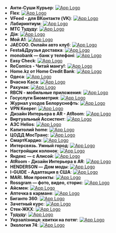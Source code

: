 - **Анти-Суши Курьер**: [![App Logo](https://is1-ssl.mzstatic.com/image/thumb/Purple126/v4/25/fe/f5/25fef587-9525-8f0b-69ca-57bdd514531c/AppIcon-0-0-1x_U007emarketing-0-0-0-7-0-0-sRGB-0-0-0-GLES2_U002c0-512MB-85-220-0-0.png/200x200bb-8.png)](https://testflight.apple.com/join/KZneQYro)
- **Fleх**: [![App Logo](https://is1-ssl.mzstatic.com/image/thumb/Purple116/v4/61/7f/3f/617f3f00-7bf0-1f36-e9ae-5af622594503/AppIcon-0-0-1x_U007emarketing-0-7-0-85-220.png/200x200bb-8.png)](https://testflight.apple.com/join/2g7cQfvC)
- **VFeed - для ВКонтакте (VK)**: [![App Logo](https://is1-ssl.mzstatic.com/image/thumb/Purple122/v4/42/74/b2/4274b2a8-2607-8832-e7a0-c1bf59a1d48e/AppIcon-1x_U007emarketing-0-7-0-85-220-0.png/200x200bb-8.png)](https://testflight.apple.com/join/ZdC5U0fR)
- **Лабиринтиум**: [![App Logo](https://is1-ssl.mzstatic.com/image/thumb/Purple211/v4/e5/5c/0f/e55c0fdd-63ce-8f3b-4653-6546173d548a/AppIcon-1x_U007emarketing-0-7-0-85-220.png/200x200bb-8.png)](https://testflight.apple.com/join/jeuDRpyi)
- **МТС Тудуду**: [![App Logo](https://is1-ssl.mzstatic.com/image/thumb/Purple221/v4/cb/17/91/cb1791cd-417e-f9dc-4a80-d72bd0053856/AppIcon-0-0-1x_U007ephone-0-85-220.png/200x200bb-80.png)](https://testflight.apple.com/join/8OHnJICC)
- **Дія**: [![App Logo](https://is1-ssl.mzstatic.com/image/thumb/Purple211/v4/c7/1c/ec/c71cecf3-6edb-8b8a-d2bb-4f384913f8b6/AppIcon-0-0-1x_U007emarketing-0-0-0-7-0-0-sRGB-0-0-0-GLES2_U002c0-512MB-85-220-0-0.png/200x200bb-8.png)](https://testflight.apple.com/join/2N4Y93wT)
- **Мой A1**: [![App Logo](https://is1-ssl.mzstatic.com/image/thumb/Purple112/v4/4d/b0/8a/4db08a55-2290-f921-fa13-9dada6332fb8/AppIcon-0-0-1x_U007emarketing-0-8-0-85-220.png/200x200bb-8.png)](https://testflight.apple.com/join/pcOImztr)
- **JAECOO. Онлайн авто клуб**: [![App Logo](https://is1-ssl.mzstatic.com/image/thumb/Purple126/v4/74/af/a9/74afa9cb-476d-e4a8-fe57-30ecd7cabdba/AppIcon-0-0-1x_U007emarketing-0-0-0-7-0-0-sRGB-0-0-0-GLES2_U002c0-512MB-85-220-0-0.png/200x200bb-8.png)](https://testflight.apple.com/join/2VzCnlS8)
- **Festa&Друзья доставка**: [![App Logo](https://is1-ssl.mzstatic.com/image/thumb/Purple211/v4/33/ca/d6/33cad6ac-9a42-51ab-33f5-45e07af4321d/AppIcon-0-0-1x_U007emarketing-0-7-0-0-85-220.png/200x200bb-80.png)](https://testflight.apple.com/join/m56cApyO)
- **monobank — банк у телефоні**: [![App Logo](https://is1-ssl.mzstatic.com/image/thumb/Purple221/v4/ab/a7/55/aba755f1-1e6d-9341-93c2-5f9658a55197/AppIcon-0-0-1x_U007ephone-0-0-85-220.png/200x200bb-8.png)](https://testflight.apple.com/join/iItGnzuZ)
- **Еasy Check**: [![App Logo](https://is1-ssl.mzstatic.com/image/thumb/Purple122/v4/bb/31/15/bb3115f8-c640-4017-763f-acee9e1f631c/AppIcon-0-0-1x_U007emarketing-0-7-0-0-85-220.png/200x200bb-8.png)](https://testflight.apple.com/join/2X1Iza3s)
- **ReComics - Читай мангу!**: [![App Logo](https://is1-ssl.mzstatic.com/image/thumb/Purple211/v4/e6/57/29/e657294a-c812-8095-031d-c8805071b19f/AppIcon-0-0-1x_U007ephone-0-85-220.png/200x200bb-80.png)](https://testflight.apple.com/join/vIv3Bc8h)
- **Home.kz от Home Credit Bank**: [![App Logo](https://is1-ssl.mzstatic.com/image/thumb/Purple211/v4/17/bc/b0/17bcb042-b984-3f23-041f-1dd839cc27d3/AppIcon-prod-0-0-1x_U007emarketing-0-10-0-0-85-220.png/200x200bb-80.png)](https://testflight.apple.com/join/JbPpqiG7)
- **Одеса**: [![App Logo](https://is1-ssl.mzstatic.com/image/thumb/Purple221/v4/23/e8/85/23e88561-f3a7-8244-5f6b-bafa1b72128d/AppIcon-0-0-1x_U007emarketing-0-0-0-3-0-0-sRGB-0-0-0-GLES2_U002c0-512MB-85-220-0-0.png/200x200bb-80.png)](https://testflight.apple.com/join/0H1dN5ix)
- **Вчасно Каса**: [![App Logo](https://is1-ssl.mzstatic.com/image/thumb/Purple112/v4/7a/3a/7e/7a3a7e95-0fa5-e819-36ec-0753d6808e5a/AppIcon-0-0-1x_U007emarketing-0-7-0-0-85-220.png/200x200bb-8.png)](https://testflight.apple.com/join/HHDoAoAN)
- **Рахунак**: [![App Logo](https://is1-ssl.mzstatic.com/image/thumb/Purple221/v4/34/77/89/34778972-3a59-ca7f-9918-9eb07d8bcff3/AppIcon-1x_U007emarketing-0-7-0-85-220.png/200x200bb-8.png)](https://testflight.apple.com/join/a7tvkn15)
- **RBCN - мобильные приложения**: [![App Logo](https://is1-ssl.mzstatic.com/image/thumb/Purple112/v4/f1/94/f5/f194f551-4608-f726-2464-6e72d9e953aa/AppIcon-0-0-1x_U007emarketing-0-0-0-7-0-0-P3-0-0-0-GLES2_U002c0-512MB-85-220-0-0.png/200x200bb-8.png)](https://testflight.apple.com/join/iD4QcyCF)
- **Госуслуги Биометрия**: [![App Logo](https://is1-ssl.mzstatic.com/image/thumb/Purple122/v4/f1/be/bb/f1bebb0c-146c-b82f-d9b5-39a59cdeaf96/AppIcon-1x_U007emarketing-0-7-0-85-220.png/200x200bb-8.png)](https://testflight.apple.com/join/JWl6LLSY)
- **Журнал уходов Белоруснефть**: [![App Logo](https://is1-ssl.mzstatic.com/image/thumb/Purple211/v4/aa/86/5c/aa865c03-4916-3fcb-6694-1d426fc0af9a/appicon-0-0-1x_U007emarketing-0-7-0-85-220.png/200x200bb-8.png)](https://testflight.apple.com/join/IrwmspiX)
- **VPN Keepеr**: [![App Logo](https://is1-ssl.mzstatic.com/image/thumb/Purple211/v4/96/96/45/9696456d-cf46-9461-7084-0a3d816e1720/AppIcon-0-0-1x_U007emarketing-0-6-0-85-220.png/200x200bb-8.png)](https://testflight.apple.com/join/RjlgrRmv)
- **Дизайн Интерьера в AR - AtRoom**: [![App Logo](https://is1-ssl.mzstatic.com/image/thumb/Purple211/v4/fd/fd/db/fdfddb7e-3914-59a4-db8e-17f597ab96bf/AppIcon-0-0-1x_U007emarketing-0-7-0-85-220.png/200x200bb-80.png)](https://testflight.apple.com/join/XybGR8Hk)
- **Виртуальный Ассистент**: [![App Logo](https://is1-ssl.mzstatic.com/image/thumb/Purple122/v4/07/81/73/078173c6-a106-86bf-0961-b2e5efa28b65/AppIcon-0-0-1x_U007ephone-0-0-P3-85-220.png/200x200bb-8.png)](https://testflight.apple.com/join/q7G6izfY)
- **АЗС Helios**: [![App Logo](https://is1-ssl.mzstatic.com/image/thumb/Purple126/v4/7a/fa/6c/7afa6c17-47a2-c404-c599-d3d2a524320c/AppIcon-0-0-1x_U007emarketing-0-7-0-0-sRGB-85-220.png/200x200bb-8.png)](https://testflight.apple.com/join/fg5ZvO1K)
- **Капитолий home**: [![App Logo](https://is1-ssl.mzstatic.com/image/thumb/Purple221/v4/7b/75/d7/7b75d79e-5a2b-fbe3-bc45-2586b022e68a/AppIcon-0-0-1x_U007emarketing-0-7-0-0-P3-85-220.png/200x200bb-80.png)](https://testflight.apple.com/join/1ZvNj3EE)
- **ЦОДД МосТранс**: [![App Logo](https://is1-ssl.mzstatic.com/image/thumb/Purple211/v4/b8/2f/21/b82f2116-e352-5a35-bdca-119f55500217/AppIcon-0-0-1x_U007emarketing-0-7-0-0-85-220.png/200x200bb-8.png)](https://testflight.apple.com/join/eHgfykHl)
- **СмартКардио**: [![App Logo](https://is1-ssl.mzstatic.com/image/thumb/Purple116/v4/49/89/33/49893345-f30c-cc0b-e0bd-f910fc22a444/AppIcon-1x_U007emarketing-0-7-P3-85-220.png/200x200bb-8.png)](https://testflight.apple.com/join/ku8iGLOm)
- **Интерсвязь. Умный город**: [![App Logo](https://is1-ssl.mzstatic.com/image/thumb/Purple221/v4/db/d0/43/dbd04379-56f8-496d-060b-925ff05b7edc/AppIcon-0-0-1x_U007emarketing-0-7-0-85-220.png/200x200bb-8.png)](https://testflight.apple.com/join/ywvHMvMr)
- **Настройщик колонок**: [![App Logo](https://is1-ssl.mzstatic.com/image/thumb/Purple126/v4/1d/65/58/1d655802-85c4-c9c1-efd9-af9077060ebb/AppIcon-0-0-1x_U007ephone-0-85-220.png/200x200bb-8.png)](https://testflight.apple.com/join/a9jMxMfm)
- **Яндекс — с Алисой**: [![App Logo](https://is1-ssl.mzstatic.com/image/thumb/Purple211/v4/4c/10/21/4c102170-3a19-8cf9-5ca7-45cdd066e11e/YandexAppIcon-0-0-1x_U007emarketing-0-7-0-85-220.png/200x200bb-8.png)](https://testflight.apple.com/join/JdiF5ce6)
- **AtRoom - Дизайн Интерьера в AR**: [![App Logo](https://is1-ssl.mzstatic.com/image/thumb/Purple211/v4/2a/ea/38/2aea38bd-961f-a1c9-acee-1c9624529bbb/AppIcon-0-0-1x_U007emarketing-0-7-0-85-220.png/200x200bb-8.png)](https://testflight.apple.com/join/XybGR8Hk)
- **HENDERSON —  Дом моды**: [![App Logo](https://is1-ssl.mzstatic.com/image/thumb/Purple122/v4/0b/64/e9/0b64e95c-7727-051d-553a-4fba4ebb4f78/AppIcon-0-0-1x_U007emarketing-0-10-0-85-220.png/200x200bb-8.png)](https://testflight.apple.com/join/8cJMVw0M)
- **I-GUIDE - Адаптация в США**: [![App Logo](https://is1-ssl.mzstatic.com/image/thumb/Purple116/v4/b5/ad/e8/b5ade8e9-763d-49d6-4927-b8e158d7042d/AppIcon-0-0-1x_U007ephone-0-0-85-220.png/200x200bb-8.png)](https://testflight.apple.com/join/BvtqC8Cb)
- **MARI. Мои проекты**: [![App Logo](https://is1-ssl.mzstatic.com/image/thumb/Purple221/v4/c0/d9/65/c0d9658e-ca41-5e47-e52e-c94eb2975bbd/AppIcon-1x_U007emarketing-0-6-0-0-85-220-0.png/200x200bb-8.png)](https://testflight.apple.com/join/ouHBsI22)
- **Rossgram — фото, видео, сторис**: [![App Logo](https://is1-ssl.mzstatic.com/image/thumb/Purple122/v4/38/3b/9c/383b9cda-05ce-55ff-8aa9-33b796fb990c/AppIcon-1x_U007emarketing-0-5-0-85-220-0.png/200x200bb-8.png)](https://testflight.apple.com/join/LFZ7lB5J)
- **Айсмен**: [![App Logo](https://is1-ssl.mzstatic.com/image/thumb/Purple126/v4/87/27/4c/87274cf6-7dc5-22c9-899d-7bfde31e5fba/AppIcon-0-0-1x_U007emarketing-0-0-0-10-0-0-sRGB-0-0-0-GLES2_U002c0-512MB-85-220-0-0.png/200x200bb-8.png)](https://testflight.apple.com/join/fxksHUvH)
- **Аптечка в кармане**: [![App Logo](https://is1-ssl.mzstatic.com/image/thumb/Purple116/v4/9e/a8/af/9ea8af69-9d14-17c0-a8d4-bc04f5125d8d/AppIcon-0-1x_U007ephone-0-85-220-0.png/200x200bb-8.png)](https://testflight.apple.com/join/4c93j00t)
- **Биганто 360**: [![App Logo](https://is1-ssl.mzstatic.com/image/thumb/Purple211/v4/74/e4/d9/74e4d932-68e0-a9b2-a859-ed7baa57b07c/AppIcon-0-1x_U007emarketing-0-7-0-sRGB-85-220-0.png/200x200bb-8.png)](https://testflight.apple.com/join/VMxj7CfJ)
- **Зачетный курс**: [![App Logo](https://is1-ssl.mzstatic.com/image/thumb/Purple112/v4/08/0e/d0/080ed015-68cf-a0fe-1e87-6a1e71bdd6b5/AppIcon-0-1x_U007emarketing-0-8-0-sRGB-85-220-0.png/200x200bb-8.png)](https://testflight.apple.com/join/O6wjuJ8I)
- **Стек-ЖКХ**: [![App Logo](https://is1-ssl.mzstatic.com/image/thumb/Purple116/v4/18/e5/c8/18e5c8d1-92ff-e02a-a86c-8868f77fcccd/AppIcon-0-1x_U007emarketing-0-10-0-0-85-220-0.png/200x200bb-8.png)](https://testflight.apple.com/join/9lD0GQBJ)
- **Тудуду**: [![App Logo](https://is1-ssl.mzstatic.com/image/thumb/Purple221/v4/cb/17/91/cb1791cd-417e-f9dc-4a80-d72bd0053856/AppIcon-0-0-1x_U007ephone-0-85-220.png/200x200bb-8.png)](https://testflight.apple.com/join/8OHnJICC)
- **Укрзалізниця: квитки на потяг**: [![App Logo](https://is1-ssl.mzstatic.com/image/thumb/Purple221/v4/6b/0b/16/6b0b1635-de3f-8ecc-ee3f-ba5e6fe603f3/AppIconRelease-0-0-1x_U007emarketing-0-10-0-85-220.png/200x200bb-8.png)](https://testflight.apple.com/join/K7nTuJQo)
- **Экология 74**: [![App Logo](https://is1-ssl.mzstatic.com/image/thumb/Purple126/v4/84/ac/f9/84acf96e-1da8-53e5-517d-d2693f315137/AppIcon-0-0-1x_U007ephone-0-0-85-220.png/200x200bb-8.png)](https://testflight.apple.com/join/K0CWLKsy)
